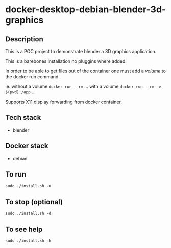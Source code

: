 # docker-desktop-debian-blender-3d-graphics

## Description
This is a POC project to demonstrate blender a 3D graphics application.

This is a barebones installation no pluggins where added. 

In order to be able to get files out of the container one must add a *volume* to the docker run command.

ie.
without a volume
`docker run --rm` ...
with a volume
`docker run --rm -v $(pwd):/app` ...

Supports X11 display forwarding from docker container.

## Tech stack
- blender

## Docker stack
- debian

## To run
`sudo ./install.sh -u`

## To stop (optional)
`sudo ./install.sh -d`

## To see help
`sudo ./install.sh -h`
